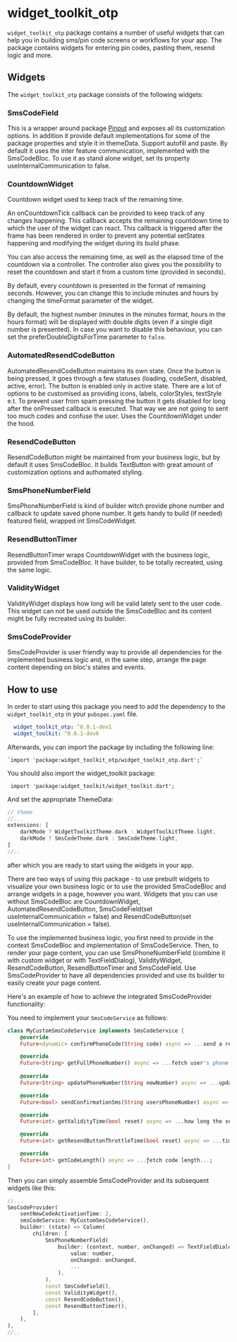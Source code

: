 # widget_toolkit_otp

`widget_toolkit_otp` package contains a number of useful widgets that can help you in building sms/pin 
code screens or workflows for your app. The package contains widgets for entering pin codes, 
pasting them, resend logic and more.

## Widgets

The `widget_toolkit_otp` package consists of the following widgets:

### SmsCodeField

This is a wrapper around package [Pinput](https://pub.dev/packages/pinput) and exposes all its 
customization options. In addition it provide default implementations for some of the package properties 
and style it in themeData. Support autofill and paste.
By default it uses the inter feature communication, implemented with the SmsCodeBloc. To use it 
as stand alone widget, set its property useInternalCommunication to false. 

### CountdownWidget

Countdown widget used to keep track of the remaining time.

An onCountdownTick callback can be provided to keep track of any changes happening. This callback 
accepts the remaining countdown time to which the user of the widget can react. This callback is 
triggered after the frame has been rendered in order to prevent any potential setStates happening and 
modifying the widget during its build phase.

You can also access the remaining time, as well as the elapsed time of the countdown via a controller. 
The controller also gives you the possibility to reset the countdown and start it from a custom time (provided in seconds).

By default, every countdown is presented in the format of remaining seconds. However, you can change 
this to include minutes and hours by changing the timeFormat parameter of the widget.

By default, the highest number (minutes in the minutes format, hours in the hours format) will be 
displayed with double digits (even if a single digit number is presented). In case you want to disable
this behaviour, you can set the preferDoubleDigitsForTime parameter to `false`.

### AutomatedResendCodeButton

AutomatedResendCodeButton maintains its own state. Once the button is being pressed, it goes through 
a few statuses (loading, codeSent, disabled, active, error). The button is enabled only in active state. 
There are a lot of options to be customised as providing icons, labels, colorStyles, textStyle e.t. 
To prevent user from spam pressing the button it gets disabled for long after the onPressed callback 
is executed. That way we are not going to sent too much codes and confuse the user. Uses the CountdownWidget under the hood.

### ResendCodeButton

ResendCodeButton might be maintained from your business logic, but by default it uses SmsCodeBloc. 
It builds TextButton with great amount of customization options and authomated styling.

### SmsPhoneNumberField

SmsPhoneNumberField is kind of builder witch provide phone number and callback to update saved phone
number. It gets handy to build (if needed) featured field, wrapped int SmsCodeWidget.

### ResendButtonTimer

ResendButtonTimer wraps CountdownWidget with the business logic, provided from SmsCodeBloc. It have 
builder, to be totally recreated, using the same logic.

### ValidityWidget

ValidityWidget displays how long will be valid lately sent to the user code. This widget can not be 
used outside the SmsCodeBloc and its content might be fully recreated using its builder.

### SmsCodeProvider

SmsCodeProvider is user friendly way to provide all dependencies for the implemented business logic and,
in the same step, arrange the page content depending on bloc's states and events.

## How to use

In order to start using this package you need to add the dependency to the `widget_toolkit_otp` in your `pubspec.yaml` file.

```yaml
  widget_toolkit_otp: ^0.0.1-dev1
  widget_toolkit: ^0.0.1-dev6
```

Afterwards, you can import the package by including the following line:

    `import 'package:widget_toolkit_otp/widget_toolkit_otp.dart';`

You should also import the widget_toolkit package:

     import 'package:widget_toolkit/widget_toolkit.dart';

And set the appropriate ThemeData:

```dart
// theme 
//...
extensions: [
    darkMode ? WidgetToolkitTheme.dark : WidgetToolkitTheme.light,
    darkMode ? SmsCodeTheme.dark : SmsCodeTheme.light,
]
//..
```

after which you are ready to start using the widgets in your app.

There are two ways of using this package - to use prebuilt widgets to visualize your own business 
logic or to use the provided SmsCodeBloc and arrange widgets in a page, however you want.
Widgets that you can use without SmsCodeBloc are CountdownWidget, AutomatedResendCodeButton, 
SmsCodeField(set useInternalCommunication = false) and ResendCodeButton(set useInternalCommunication = false).

To use the implemented business logic, you first need to provide in the context SmsCodeBloc and 
implementation of SmsCodeService. Then, to render your page content, you can use SmsPhoneNumberField 
(combine it with custom widget or with TextFieldDialog),
ValidityWidget, ResendCodeButton, ResendButtonTimer and SmsCodeField. Use SmsCodeProvider to have 
all dependencies provided and use its builder to easily create your page content.

Here's an example of how to achieve the integrated SmsCodeProvider functionality:

You need to implement your `SmsCodeService` as follows:

```dart
class MyCustomSmsCodeService implements SmsCodeService {
    @override
    Future<dynamic> confirmPhoneCode(String code) async => ...send a request to the server to verify the code and return the response...

    @override
    Future<String> getFullPhoneNumber() async => ...fetch user's phone number...;
  
    @override
    Future<String> updatePhoneNumber(String newNumber) async => ...update the user's number and return new one...;

    @override
    Future<bool> sendConfirmationSms(String usersPhoneNumber) async => ...resend SMS code...

    @override
    Future<int> getValidityTime(bool reset) async => ...how long the sent code will be valid...;

    @override
    Future<int> getResendButtonThrottleTime(bool reset) async => ...time until next resend is available in seconds...;

    @override
    Future<int> getCodeLength() async => ...ƒetch code length...;
}
```

Then you can simply assemble SmsCodeProvider and its subsequent widgets like this:

```dart
//...
SmsCodeProvider(
    sentNewCodeActivationTime: 2,
    smsCodeService: MyCustomSmsCodeService(),
    builder: (state) => Column(
        children: [
            SmsPhoneNumberField(
                builder: (context, number, onChanged) => TextFieldDialog(
                    value: number,
                    onChanged: onChanged,
                    ...
                ),
            ),
            const SmsCodeField(),
            const ValidityWidget(),
            const ResendCodeButton(),
            const ResendButtonTimer(),
        ],
    ),
),
//..
```